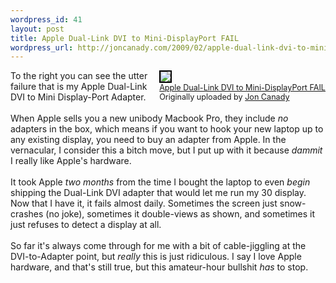 ```yaml
--- 
wordpress_id: 41
layout: post
title: Apple Dual-Link DVI to Mini-DisplayPort FAIL
wordpress_url: http://joncanady.com/2009/02/apple-dual-link-dvi-to-mini-displayport-fail/
---
```

<div style="float: right; margin-left: 10px; margin-bottom: 10px;">
<a href="http://www.flickr.com/photos/jcanady/3249964589/"><img src="http://farm4.static.flickr.com/3516/3249964589_69a1bce9a3_m.jpg" style="border: solid 2px #000000;" /></a>
<br />
<span style="font-size: 0.9em; margin-top: 0px;">
<a href="http://www.flickr.com/photos/jcanady/3249964589/">Apple Dual-Link DVI to Mini-DisplayPort FAIL</a>
<br />
Originally uploaded by <a href="http://www.flickr.com/people/jcanady/">Jon Canady</a>
</span>
</div>

To the right you can see the utter failure that is my Apple Dual-Link DVI to Mini Display-Port Adapter.<br />
<br />
When Apple sells you a new unibody Macbook Pro, they include *no* adapters in the box, which means if you want to hook your new laptop up to any existing display, you need to buy an adapter from Apple.  In the vernacular, I consider this a bitch move, but I put up with it because *dammit* I really like Apple's hardware.<br />
<br />
It took Apple *two months* from the time I bought the laptop to even *begin* shipping the Dual-Link DVI adapter that would let me run my 30 display.  Now that I have it, it fails almost daily.  Sometimes the screen just snow-crashes (no joke), sometimes it double-views as shown, and sometimes it just refuses to detect a display at all.  <br />
<br />
So far it's always come through for me with a bit of cable-jiggling at the DVI-to-Adapter point, but *really* this is just ridiculous.  I say I love Apple hardware, and that's still true, but this amateur-hour bullshit *has* to stop.

